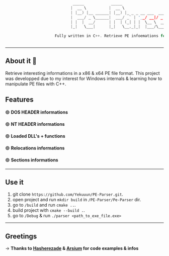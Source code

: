 ```C
                              _____            _____                         
                             |  __ \          |  __ \                        
                             | |__) |__ ______| |__) |_ _ _ __ ___  ___ _ __ 
                             |  ___/ _ \______|  ___/ _` | '__/ __|/ _ \ '__|
                             | |  |  __/      | |  | (_| | |  \__ \  __/ |   
                             |_|   \___|      |_|   \__,_|_|  |___/\___|_|   
                                                 
                      Fully written in C++. Retrieve PE infoemations for x86 & x64 files 
                                                         
```

---

## About it 📕

Retrieve interesting informations in a x86 & x64 PE file format. This project was developped due to my interest for Windows internals & learning how to manipulate PE files with C++.

## Features 

🟢 **DOS HEADER informations** 

🟢 **NT HEADER informations**

🟢 **Loaded DLL's + functions**

🟢 **Relocations informations**

🟢 **Sections informations**

---

## Use it 

  1. git clone `https://github.com/Yekuuun/PE-Parser.git`.
  2. open project and run `mkdir build` in `/PE-Parser/Pe-Parser` dir.
  3. go to `/build` and run `cmake ..`.
  4. build project with `cmake --build .`.
  5. go to `/Debug` & run `./parser <path_to_exe_file.exe>`

---

## Greetings

-> **Thanks to <a href="https://github.com/hasherezade">Hasherezade</a> & <a href="https://github.com/arsium">Arsium</a> for code examples & infos**


